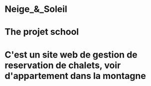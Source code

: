 # Neige_&_Soleil
# The projet school
# C'est un site web de gestion de reservation de chalets, voir d'appartement dans la montagne
